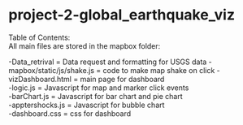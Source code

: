 # project-2-global_earthquake_viz

Table of Contents:  
All main files are stored in the mapbox folder:

-Data_retrival = Data request and formatting for USGS data
-mapbox/static/js/shake.js = code to make map shake on click
-vizDashboard.html = main page for dashboard  
-logic.js = Javascript for map and marker click events  
-barChart.js = Javascript for bar chart and pie chart  
-apptershocks.js = Javascript for bubble chart  
-dashboard.css = css for dashboard  
